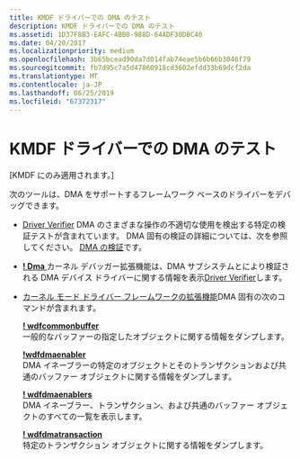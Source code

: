 ```yaml
---
title: KMDF ドライバーでの DMA のテスト
description: KMDF ドライバーでの DMA のテスト
ms.assetid: 1D37F8B3-EAFC-4BB0-988D-64ADF30DBC40
ms.date: 04/20/2017
ms.localizationpriority: medium
ms.openlocfilehash: 3b65bcead90da7d014fab74eae5b6b66b3046f79
ms.sourcegitcommit: fb7d95c7a5d47860918cd3602efdd33b69dcf2da
ms.translationtype: MT
ms.contentlocale: ja-JP
ms.lasthandoff: 06/25/2019
ms.locfileid: "67372317"
---
```

# <a name="testing-dma-in-kmdf-drivers"></a>KMDF ドライバーでの DMA のテスト


\[KMDF にのみ適用されます。\]

次のツールは、DMA をサポートするフレームワーク ベースのドライバーをデバッグできます。

-   [Driver Verifier](https://docs.microsoft.com/windows-hardware/drivers/devtest/driver-verifier) DMA のさまざまな操作の不適切な使用を検出する特定の検証テストが含まれています。 DMA 固有の検証の詳細については、次を参照してください。 [DMA の検証](https://docs.microsoft.com/windows-hardware/drivers/devtest/dma-verification)です。

-   [ **! Dma** ](https://docs.microsoft.com/windows-hardware/drivers/debugger/-dma)カーネル デバッガー拡張機能は、DMA サブシステムとにより検証される DMA デバイス ドライバーに関する情報を表示[Driver Verifier](https://docs.microsoft.com/windows-hardware/drivers/devtest/driver-verifier)します。

-   [カーネル モード ドライバー フレームワークの拡張機能](https://docs.microsoft.com/windows-hardware/drivers/debugger/kernel-mode-driver-framework-extensions--wdfkd-dll-)DMA 固有の次のコマンドが含まれます。

    <a href="" id="-wdfcommonbuffer"></a>[ **! wdfcommonbuffer**](https://docs.microsoft.com/windows-hardware/drivers/debugger/-wdfkd-wdfcommonbuffer)  
    一般的なバッファーの指定したオブジェクトに関する情報をダンプします。

    <a href="" id="-wdfdmaenabler"></a>[ **!wdfdmaenabler**](https://docs.microsoft.com/windows-hardware/drivers/debugger/-wdfkd-wdfdmaenabler)  
    DMA イネーブラーの特定のオブジェクトとそのトランザクションおよび共通のバッファー オブジェクトに関する情報をダンプします。

    <a href="" id="-wdfdmaenablers"></a>[ **! wdfdmaenablers**](https://docs.microsoft.com/windows-hardware/drivers/debugger/-wdfkd-wdfdmaenablers)  
    DMA イネーブラー、トランザクション、および共通のバッファー オブジェクトのすべての一覧を表示します。

    <a href="" id="-wdfdmatransaction"></a>[ **! wdfdmatransaction**](https://docs.microsoft.com/windows-hardware/drivers/debugger/-wdfkd-wdfdmatransaction)  
    特定のトランザクション オブジェクトに関する情報をダンプします。

 

 





